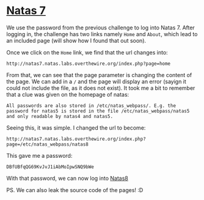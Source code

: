 # [Natas 7](http://overthewire.org/wargames/natas/natas7.html "Natas 7 Web Challenge Page")


We use the password from the previous challenge to log into Natas 7. After logging in, the challenge has two links namely `Home` and `About`, which lead to an included page (will show how I found that out soon). 

Once we click on the `Home` link, we find that the url changes into:

`http://natas7.natas.labs.overthewire.org/index.php?page=home`

From that, we can see that the page parameter is changing the content of the page. We can add in a `/` and the page will display an error (sayign it could not include the file, as it does not exist). It took me a bit to remember that a clue was given on the homepage of natas:

`All passwords are also stored in /etc/natas_webpass/. E.g. the password for natas5 is stored in the file /etc/natas_webpass/natas5 and only readable by natas4 and natas5.`

Seeing this, it was simple. I changed the url to become:

`http://natas7.natas.labs.overthewire.org/index.php?page=/etc/natas_webpass/natas8`

This gave me a password:

`DBfUBfqQG69KvJvJ1iAbMoIpwSNQ9bWe`


With that password, we can now log into [Natas8](https://github.com/ProDigySML/Security-Writeups/Natas/Natas8 "Natas 8")

PS. We can also leak the source code of the pages! :D